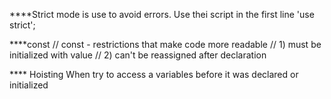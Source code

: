 ****Strict mode is use to avoid errors.
Use thei script in the first line 'use strict';

****const
// const - restrictions that make code more readable
// 1) must be initialized with value
// 2) can't be reassigned after declaration

**** Hoisting When try to access a variables before it was declared or initialized
